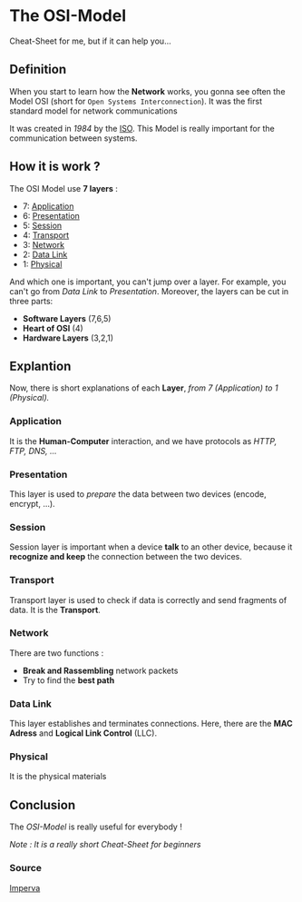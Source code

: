 # The OSI-Model

Cheat-Sheet for me, but if it can help you...

## Definition

When you start to learn how the **Network** works, you gonna see often the Model OSI (short for ``Open Systems Interconnection``). It was the first standard model for network communications

It was created in *1984* by the [ISO](https://www.iso.org/fr/home.html). This Model is really important for the communication between systems.

## How it is work ?

The OSI Model use **7 layers** :

-  7:    [Application](https://github.com/Vssksj/Cheat-Sheets/blob/main/Cheat-Sheet/Network/OSI-Model.md#Application)
-  6:    [Presentation](https://github.com/Vssksj/Cheat-Sheets/blob/main/Cheat-Sheet/Network/OSI-Model.md#Presentation)
-  5:    [Session](https://github.com/Vssksj/Cheat-Sheets/blob/main/Cheat-Sheet/Network/OSI-Model.md#Session)
-  4:    [Transport](https://github.com/Vssksj/Cheat-Sheets/blob/main/Cheat-Sheet/Network/OSI-Model.md#Transport)
-  3:    [Network](https://github.com/Vssksj/Cheat-Sheets/blob/main/Cheat-Sheet/Network/OSI-Model.md#Network)
-  2:    [Data Link](https://github.com/Vssksj/Cheat-Sheets/blob/main/Cheat-Sheet/Network/OSI-Model.md#Data-Link)
-  1:    [Physical](https://github.com/Vssksj/Cheat-Sheets/blob/main/Cheat-Sheet/Network/OSI-Model.md#Physical)


And which one is important, you can't jump over a layer. For example, you can't go from *Data Link* to *Presentation*. Moreover, the layers can be cut in three parts:

  - **Software Layers** (7,6,5)
  - **Heart of OSI** (4)
  - **Hardware Layers** (3,2,1)


## Explantion

Now, there is short explanations of each **Layer**, *from 7 (Application) to 1 (Physical).*

### Application

It is the **Human-Computer** interaction, and we have protocols as *HTTP, FTP, DNS, ...*

### Presentation

This layer is used to *prepare* the data between two devices (encode, encrypt, ...).


### Session

Session layer is important when a device **talk** to an other device, because it **recognize and keep** the connection between the two devices.

### Transport

Transport layer is used to check if data is correctly and send fragments of data. It is the **Transport**.

### Network

There are two functions :

 - **Break and Rassembling** network packets
 - Try to find the **best path**

### Data Link

This layer establishes and terminates connections. Here, there are the **MAC Adress** and **Logical Link Control** (LLC).

### Physical

It is the physical materials 


## Conclusion

The *OSI-Model* is really useful for everybody !

*Note : It is a really short Cheat-Sheet for beginners*

### Source 

[Imperva](https://imperva.com/learn/application-security/osi-model/)

